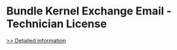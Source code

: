 # Bundle Kernel Exchange Email - Technician License
[>> Detailed information](https://secure.element5.com/esales/product.html?productid=300336784&affiliateid=200057808)